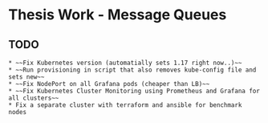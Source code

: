 # Thesis Work - Message Queues

## TODO 

	* ~~Fix Kubernetes version (automatially sets 1.17 right now..)~~
	* ~~Run provisioning in script that also removes kube-config file and sets new~~
    * ~~Fix NodePort on all Grafana pods (cheaper than LB)~~
    * ~~Fix Kubernetes Cluster Monitoring using Prometheus and Grafana for all clusters~~
    * Fix a separate cluster with terraform and ansible for benchmark nodes
